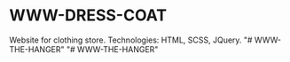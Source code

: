 # WWW-DRESS-COAT
Website for clothing store. Technologies: HTML, SCSS, JQuery.
"# WWW-THE-HANGER" 
"# WWW-THE-HANGER" 
